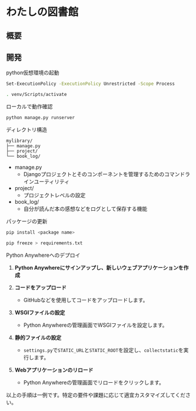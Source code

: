 # わたしの図書館
## 概要
## 開発

python仮想環境の起動
```bash
Set-ExecutionPolicy -ExecutionPolicy Unrestricted -Scope Process
```
```bash
. venv/Scripts/activate
```

ローカルで動作確認
```bash
python manage.py runserver
```

ディレクトリ構造
```
mylibrary/
├── manage.py
├── project/
└── book_log/
```
- manage.py
  - Djangoプロジェクトとそのコンポーネントを管理するためのコマンドラインユーティリティ
- project/
  - プロジェクトレベルの設定
- book_log/
  - 自分が読んだ本の感想などをログとして保存する機能

パッケージの更新
```bash
pip install <package name>
```
```bash
pip freeze > requirements.txt
```

Python Anywhereへのデプロイ

1. **Python Anywhereにサインアップし、新しいウェブアプリケーションを作成**

2. **コードをアップロード**
    - GitHubなどを使用してコードをアップロードします。

3. **WSGIファイルの設定**
    - Python Anywhereの管理画面でWSGIファイルを設定します。

4. **静的ファイルの設定**
    - `settings.py`で`STATIC_URL`と`STATIC_ROOT`を設定し、`collectstatic`を実行します。

5. **Webアプリケーションのリロード**
    - Python Anywhereの管理画面でリロードをクリックします。

以上の手順は一例です。特定の要件や課題に応じて適宜カスタマイズしてください。